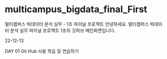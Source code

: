 # multicampus_bigdata_final_First
멀티캠퍼스 빅데이터 분석 실무 - 1조 파이널 프로젝트
안녕하세요. 멀티캠퍼스 빅데이터 분석 실무 파이널 프로젝트 1조의 깃허브 메인화면입니다.

22-12-13

DAY 01
Git Hub 사용 학습 및 연습하기


